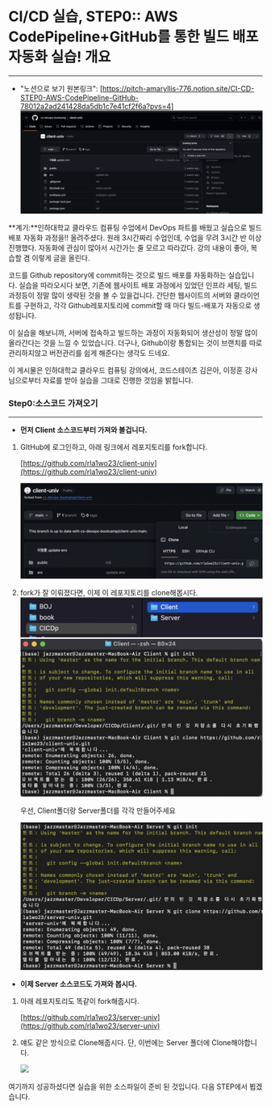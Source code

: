 # CI/CD 실습, STEP0:: AWS CodePipeline+GitHub를 통한 빌드 배포 자동화 실습! 개요

---

- "노션으로 보기 원본링크": [https://pitch-amaryllis-776.notion.site/CI-CD-STEP0-AWS-CodePipeline-GitHub-78012a2ad241428da5db1c7e41cf2f6a?pvs=4]
  <img src="src/Untitled 1.png" />

**계기:**인하대학교 클라우드 컴퓨팅 수업에서 DevOps 파트를 배웠고 실습으로 빌드배포 자동화 과정을!! 올려주셨다. 원래 3시간짜리 수업인데, 수업을 무려 3시간 반 이상 진행했다. 자동화에 관심이 많아서 시간가는 줄 모르고 따라갔다. 강의 내용이 좋아, 복습할 겸 이렇게 글을 올린다.

코드를 Github repository에 commit하는 것으로 빌드 배포를 자동화하는 실습입니다. 실습을 따라오시다 보면, 기존에 웹사이트 배포 과정에서 있었던 인프라 세팅, 빌드 과정등이 정말 많이 생략된 것을 볼 수 있을겁니다. 간단한 웹사이트의 서버와 클라이언트를 구현하고, 각각 Github레포지토리에 commit할 때 마다 빌드-배포가 자동으로 생성됩니다.

이 실습을 해보니까, 서버에 접속하고 빌드하는 과정이 자동화되어 생산성이 정말 많이 올라간다는 것을 느낄 수 있었습니다. 더구나, Github이랑 통합되는 것이 브랜치를 따로 관리하지않고 버전관리를 쉽게 해준다는 생각도 드네요.

이 게시물은 인하대학교 클라우드 컴퓨팅 강의에서, 코드스테이츠 김은아, 이정훈 강사님으로부터 자료를 받아 실습을 그대로 진행한 것임을 밝힙니다.

### Step0:소스코드 가져오기

---

- **먼저 Client 소스코드부터 가져와 볼겁니다.**

1. GItHub에 로그인하고, 아래 링크에서 레포지토리를 fork합니다.

   [https://github.com/rla1wo23/client-univ](https://github.com/rla1wo23/client-univ)

   <img src="src/Untitled 2.png" />

2. fork가 잘 이뤄졌다면, 이제 이 레포지토리를 clone해봅시다.
   <img src="src/Untitled 3.png" />
   <img src="src/Untitled 4.png" />

   우선, Client폴더랑 Server폴더를 각각 만들어주세요

   <img src="src/Untitled 5.png" />

- **이제 Server 소스코드도 가져와 봅시다.**

1. 아래 레포지토리도 똑같이 fork해줍시다.

   [https://github.com/rla1wo23/server-univ](https://github.com/rla1wo23/server-univ)

2. 얘도 같은 방식으로 Clone해줍시다. 단, 이번에는 Server 폴더에 Clone해야합니다.

   <img src="src/Untitled 6.png" />

여기까지 성공하셨다면 실습을 위한 소스파일이 준비 된 것입니다. 다음 STEP에서 뵙겠습니다.
